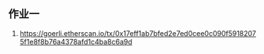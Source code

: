 ## 作业一
1. https://goerli.etherscan.io/tx/0x17eff1ab7bfed2e7ed0cee0c090f59182075f1e8f8b76a4378afd1c4ba8c6a9d